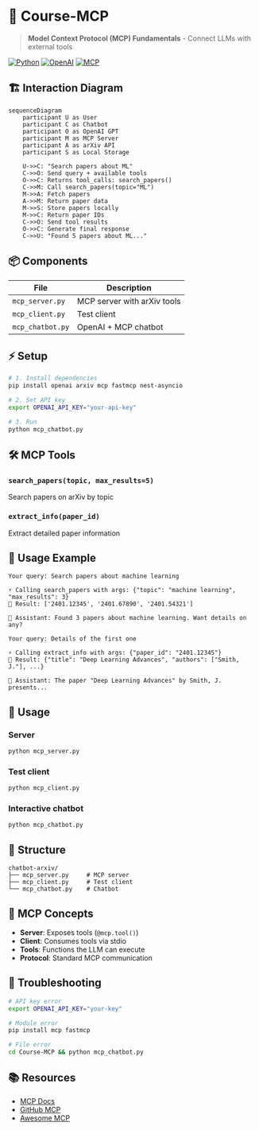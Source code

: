 # 🚀 Course-MCP

> **Model Context Protocol (MCP) Fundamentals** - Connect LLMs with external tools

[![Python](https://img.shields.io/badge/Python-3.8+-blue.svg)](https://python.org)
[![OpenAI](https://img.shields.io/badge/OpenAI-GPT--4-green.svg)](https://openai.com)
[![MCP](https://img.shields.io/badge/MCP-Protocol-orange.svg)](https://modelcontextprotocol.io)

## 🏗️ Interaction Diagram

```mermaid
sequenceDiagram
    participant U as User
    participant C as Chatbot
    participant O as OpenAI GPT
    participant M as MCP Server
    participant A as arXiv API
    participant S as Local Storage

    U->>C: "Search papers about ML"
    C->>O: Send query + available tools
    O->>C: Returns tool_calls: search_papers()
    C->>M: Call search_papers(topic="ML")
    M->>A: Fetch papers
    A->>M: Return paper data
    M->>S: Store papers locally
    M->>C: Return paper IDs
    C->>O: Send tool results
    O->>C: Generate final response
    C->>U: "Found 5 papers about ML..."
```

## 📦 Components

| File | Description |
|------|-------------|
| `mcp_server.py` | MCP server with arXiv tools |
| `mcp_client.py` | Test client |
| `mcp_chatbot.py` | OpenAI + MCP chatbot |

## ⚡ Setup

```bash
# 1. Install dependencies
pip install openai arxiv mcp fastmcp nest-asyncio

# 2. Set API key
export OPENAI_API_KEY="your-api-key"

# 3. Run
python mcp_chatbot.py
```

## 🛠️ MCP Tools

### `search_papers(topic, max_results=5)`
Search papers on arXiv by topic

### `extract_info(paper_id)`
Extract detailed paper information

## 💬 Usage Example

```
Your query: Search papers about machine learning

⚡ Calling search_papers with args: {"topic": "machine learning", "max_results": 3}
📄 Result: ['2401.12345', '2401.67890', '2401.54321']

🤖 Assistant: Found 3 papers about machine learning. Want details on any?

Your query: Details of the first one

⚡ Calling extract_info with args: {"paper_id": "2401.12345"}
📄 Result: {"title": "Deep Learning Advances", "authors": ["Smith, J."], ...}

🤖 Assistant: The paper "Deep Learning Advances" by Smith, J. presents...
```

## 🚀 Usage

### Server
```bash
python mcp_server.py
```

### Test client
```bash
python mcp_client.py
```

### Interactive chatbot
```bash
python mcp_chatbot.py
```

## 📁 Structure

```
chatbot-arxiv/
├── mcp_server.py     # MCP server
├── mcp_client.py     # Test client
└── mcp_chatbot.py    # Chatbot
```

## 🧠 MCP Concepts

- **Server**: Exposes tools (`@mcp.tool()`)
- **Client**: Consumes tools via stdio
- **Tools**: Functions the LLM can execute
- **Protocol**: Standard MCP communication

## 🔧 Troubleshooting

```bash
# API key error
export OPENAI_API_KEY="your-key"

# Module error
pip install mcp fastmcp

# File error
cd Course-MCP && python mcp_chatbot.py
```

## 📚 Resources

- [MCP Docs](https://modelcontextprotocol.io)
- [GitHub MCP](https://github.com/github/github-mcp-server)
- [Awesome MCP](https://github.com/punkpeye/awesome-mcp-servers)
